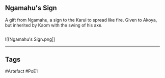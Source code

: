 ## Ngamahu's Sign
A gift from Ngamahu,
a sign to the Karui to spread like fire.
Given to Akoya, but inherited by Kaom with the swing of his axe.
##
![[Ngamahu's Sign.png]]

---
## Tags
#Artefact
#PoE1